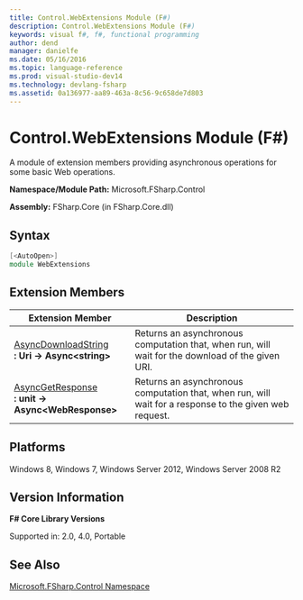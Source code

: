 ```yaml
---
title: Control.WebExtensions Module (F#)
description: Control.WebExtensions Module (F#)
keywords: visual f#, f#, functional programming
author: dend
manager: danielfe
ms.date: 05/16/2016
ms.topic: language-reference
ms.prod: visual-studio-dev14
ms.technology: devlang-fsharp
ms.assetid: 0a136977-aa89-463a-8c56-9c658de7d803 
---
```


# Control.WebExtensions Module (F#)

A module of extension members providing asynchronous operations for some basic Web operations.

**Namespace/Module Path:** Microsoft.FSharp.Control

**Assembly:** FSharp.Core (in FSharp.Core.dll)


## Syntax

```fsharp
[<AutoOpen>]
module WebExtensions
```

## Extension Members


|Extension Member|Description|
|----------------|-----------|
|[AsyncDownloadString](https://msdn.microsoft.com/library/8a85a9b7-f712-4cac-a0ce-0a797f8ea32a)<br />**: Uri -&gt; Async&lt;string&gt;**|Returns an asynchronous computation that, when run, will wait for the download of the given URI.|
|[AsyncGetResponse](https://msdn.microsoft.com/library/09a60c31-e6e2-4b5c-ad23-92a86e50060c)<br />**: unit -&gt; Async&lt;WebResponse&gt;**|Returns an asynchronous computation that, when run, will wait for a response to the given web request.|

## Platforms
Windows 8, Windows 7, Windows Server 2012, Windows Server 2008 R2


## Version Information
**F# Core Library Versions**

Supported in: 2.0, 4.0, Portable


## See Also
[Microsoft.FSharp.Control Namespace](Microsoft.FSharp.Control-Namespace-%5BFSharp%5D.md)